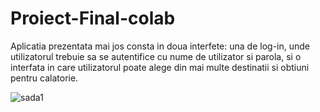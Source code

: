 # Proiect-Final-colab

  Aplicatia prezentata mai jos consta in doua interfete: una de log-in, unde utilizatorul trebuie sa se autentifice cu nume de utilizator si parola, si o interfata in care utilizatorul poate alege din mai multe destinatii si obtiuni pentru calatorie. 
  


![sada1](https://user-images.githubusercontent.com/116735056/199535748-721cb51c-79d4-4e06-809c-5e346f4816f5.png)
